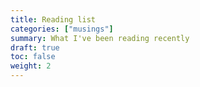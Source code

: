 ```yaml
---
title: Reading list
categories: ["musings"]
summary: What I've been reading recently
draft: true
toc: false
weight: 2
---
```

